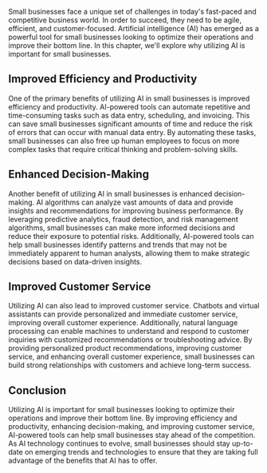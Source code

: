 
Small businesses face a unique set of challenges in today's fast-paced and competitive business world. In order to succeed, they need to be agile, efficient, and customer-focused. Artificial intelligence (AI) has emerged as a powerful tool for small businesses looking to optimize their operations and improve their bottom line. In this chapter, we'll explore why utilizing AI is important for small businesses.

Improved Efficiency and Productivity
------------------------------------

One of the primary benefits of utilizing AI in small businesses is improved efficiency and productivity. AI-powered tools can automate repetitive and time-consuming tasks such as data entry, scheduling, and invoicing. This can save small businesses significant amounts of time and reduce the risk of errors that can occur with manual data entry. By automating these tasks, small businesses can also free up human employees to focus on more complex tasks that require critical thinking and problem-solving skills.

Enhanced Decision-Making
------------------------

Another benefit of utilizing AI in small businesses is enhanced decision-making. AI algorithms can analyze vast amounts of data and provide insights and recommendations for improving business performance. By leveraging predictive analytics, fraud detection, and risk management algorithms, small businesses can make more informed decisions and reduce their exposure to potential risks. Additionally, AI-powered tools can help small businesses identify patterns and trends that may not be immediately apparent to human analysts, allowing them to make strategic decisions based on data-driven insights.

Improved Customer Service
-------------------------

Utilizing AI can also lead to improved customer service. Chatbots and virtual assistants can provide personalized and immediate customer service, improving overall customer experience. Additionally, natural language processing can enable machines to understand and respond to customer inquiries with customized recommendations or troubleshooting advice. By providing personalized product recommendations, improving customer service, and enhancing overall customer experience, small businesses can build strong relationships with customers and achieve long-term success.

Conclusion
----------

Utilizing AI is important for small businesses looking to optimize their operations and improve their bottom line. By improving efficiency and productivity, enhancing decision-making, and improving customer service, AI-powered tools can help small businesses stay ahead of the competition. As AI technology continues to evolve, small businesses should stay up-to-date on emerging trends and technologies to ensure that they are taking full advantage of the benefits that AI has to offer.
